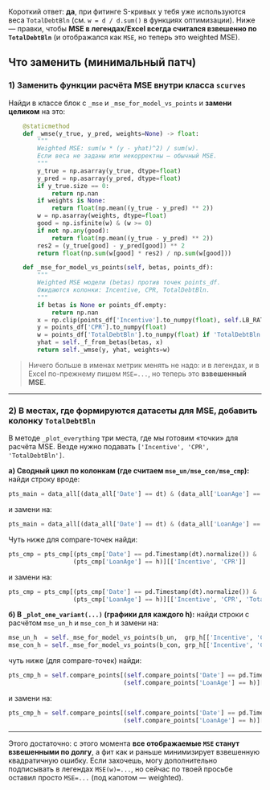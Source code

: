 Короткий ответ: **да**, при фитинге S-кривых у тебя уже используются веса `TotalDebtBln` (см. `w = d / d.sum()` в функциях оптимизации). Ниже — правки, чтобы **МSE в легендах/Excel всегда считался взвешенно по `TotalDebtBln`** (и отображался как `MSE`, но теперь это weighted MSE).

## Что заменить (минимальный патч)

### 1) Заменить функции расчёта MSE внутри класса `scurves`

Найди в классе блок с `_mse` и `_mse_for_model_vs_points` и **замени целиком** на это:

```python
    @staticmethod
    def _wmse(y_true, y_pred, weights=None) -> float:
        """
        Weighted MSE: sum(w * (y - yhat)^2) / sum(w).
        Если веса не заданы или некорректны — обычный MSE.
        """
        y_true = np.asarray(y_true, dtype=float)
        y_pred = np.asarray(y_pred, dtype=float)
        if y_true.size == 0:
            return np.nan
        if weights is None:
            return float(np.mean((y_true - y_pred) ** 2))
        w = np.asarray(weights, dtype=float)
        good = np.isfinite(w) & (w >= 0)
        if not np.any(good):
            return float(np.mean((y_true - y_pred) ** 2))
        res2 = (y_true[good] - y_pred[good]) ** 2
        return float(np.sum(w[good] * res2) / np.sum(w[good]))

    def _mse_for_model_vs_points(self, betas, points_df):
        """
        Weighted MSE модели (betas) против точек points_df.
        Ожидаются колонки: Incentive, CPR, TotalDebtBln.
        """
        if betas is None or points_df.empty:
            return np.nan
        x = np.clip(points_df['Incentive'].to_numpy(float), self.LB_RATE, self.UB_RATE)
        y = points_df['CPR'].to_numpy(float)
        w = points_df['TotalDebtBln'].to_numpy(float) if 'TotalDebtBln' in points_df.columns else None
        yhat = self._f_from_betas(betas, x)
        return self._wmse(y, yhat, weights=w)
```

> Ничего больше в именах метрик менять не надо: и в легендах, и в Excel по-прежнему пишем `MSE=...`, но теперь это **взвешенный MSE**.

---

### 2) В местах, где формируются датасеты для MSE, добавить колонку `TotalDebtBln`

В методе `_plot_everything` три места, где мы готовим «точки» для расчёта MSE. Везде нужно подавать `['Incentive', 'CPR', 'TotalDebtBln']`.

**а) Сводный цикл по колонкам (где считаем `mse_un/mse_con/mse_cmp`):**
найди строку вроде:

```python
pts_main = data_all[(data_all['Date'] == dt) & (data_all['LoanAge'] == h)][['Incentive', 'CPR']]
```

и замени на:

```python
pts_main = data_all[(data_all['Date'] == dt) & (data_all['LoanAge'] == h)][['Incentive', 'CPR', 'TotalDebtBln']]
```

Чуть ниже для compare-точек найди:

```python
pts_cmp = pts_cmp[(pts_cmp['Date'] == pd.Timestamp(dt).normalize()) &
                  (pts_cmp['LoanAge'] == h)][['Incentive', 'CPR']]
```

и замени на:

```python
pts_cmp = pts_cmp[(pts_cmp['Date'] == pd.Timestamp(dt).normalize()) &
                  (pts_cmp['LoanAge'] == h)][['Incentive', 'CPR', 'TotalDebtBln']]
```

**б) В `_plot_one_variant(...)` (графики для каждого h):**
найди строки с расчётом `mse_un_h` и `mse_con_h` и замени на:

```python
mse_un_h  = self._mse_for_model_vs_points(b_un,  grp_h[['Incentive', 'CPR', 'TotalDebtBln']])
mse_con_h = self._mse_for_model_vs_points(b_con, grp_h[['Incentive', 'CPR', 'TotalDebtBln']]) if include_constr else np.nan
```

чуть ниже (для compare-точек) найди:

```python
pts_cmp_h = self.compare_points[(self.compare_points['Date'] == pd.Timestamp(dt).normalize()) &
                                (self.compare_points['LoanAge'] == h)][['Incentive', 'CPR']]
```

и замени на:

```python
pts_cmp_h = self.compare_points[(self.compare_points['Date'] == pd.Timestamp(dt).normalize()) &
                                (self.compare_points['LoanAge'] == h)][['Incentive', 'CPR', 'TotalDebtBln']]
```

---

Этого достаточно: с этого момента **все отображаемые `MSE` станут взвешенными по долгу**, а фит как и раньше минимизирует взвешенную квадратичную ошибку. Если захочешь, могу дополнительно подписывать в легендах `MSE(w)=...`, но сейчас по твоей просьбе оставил просто `MSE=...` (под капотом — weighted).
